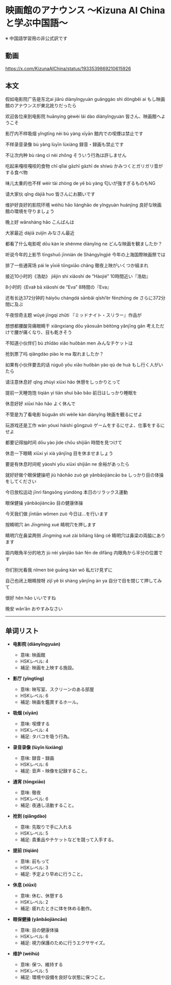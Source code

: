 # 映画館のアナウンス 〜Kizuna AI Chinaと学ぶ中国語〜
※ 中国語学習用の非公式訳です

## 動画
https://x.com/KizunaAIChina/status/1933539869210615926

## 本文

假如电影院广告是东北ai
jiǎrú diànyǐngyuàn guǎnggào shì dōngběi ai
もし映画館のアナウンスが東北訛りだったら

欢迎各位来到电影院
huānyíng gèwèi lái dào diànyǐngyuàn
皆さん、映画館へようこそ

影厅内不样吸烟
yǐngtīng nèi bù yàng xīyān
館内での喫煙は禁止です

不样录音录像
bù yàng lùyīn lùxiàng
録音・録画も禁止です

不让次内种
bù ràng cì nèi zhǒng
そういう行為は許しません

吃起来嘎吱嘎吱的食物
chī qǐlai gāzhī gāzhī de shíwù
かみつくとガリガリ音がする食べ物

味儿太重的也不样
wèir tài zhòng de yě bù yàng
匂いが強すぎるものもNG

请大家伙
qǐng dàjiā huo
皆さんにお願いです

维护好良好的影院环境
wéihù hǎo liánghǎo de yǐngyuàn huánjìng
良好な映画館の環境を守りましょう

晚上好
wǎnshàng hǎo
こんばんは

大家最近
dàjiā zuìjìn
みなさん最近

都看了什么电影呢
dōu kàn le shénme diànyǐng ne
どんな映画を観ましたか？

听说今年的上影节
tīngshuō jīnnián de Shàngyǐngjié
今年の上海国際映画祭では

排了一些通宵场
pái le yīxiē tōngxiāo chǎng
徹夜上映がいくつか組まれ

接近10小时的《浩劫》
jiējìn shí xiǎoshí de “Hàojié”
10時間近い『浩劫』

8小时的《Eva》
bā xiǎoshí de “Eva”
8時間の『Eva』

还有长达372分钟的
háiyǒu chángdá sānbǎi qīshí’èr fēnzhōng de
さらに372分間に及ぶ

午夜惊奇主题
wǔyè jīngqí zhǔtí
『ミッドナイト・スリラー』作品が

想想都腰酸背痛眼睛干
xiǎngxiang dōu yāosuān bèitòng yǎnjīng gān
考えただけで腰が痛くなり、目も乾きそう

不知道小伙伴们
bù zhīdào xiǎo huǒbàn men
みんなチケットは

抢到票了吗
qiǎngdào piào le ma
取れましたか？

如果有小伙伴要去的话
rúguǒ yǒu xiǎo huǒbàn yào qù de huà
もし行く人がいたら

请注意休息好
qǐng zhùyì xiūxi hǎo
休憩をしっかりとって

提前一天睡饱饱
tíqián yì tiān shuì bǎo bǎo
前日はしっかり睡眠を

休息好好
xiūxi hǎo hǎo
よく休んで

不管是为了看电影
bùguǎn shì wèile kàn diànyǐng
映画を観るにせよ

玩游戏还是工作
wán yóuxì háishi gōngzuò
ゲームをするにせよ、仕事をするにせよ

都要记得抽时间
dōu yào jìde chōu shíjiān
時間を見つけて

休息一下眼睛
xiūxi yí xià yǎnjīng
目を休ませましょう

要是有休息时间呢
yàoshi yǒu xiūxi shíjiān ne
余裕があったら

就好好做个眼保健操吧
jiù hǎohǎo zuò gè yǎnbǎojiàncāo ba
しっかり目の体操をしてください

今日放松运动
jīnrì fàngsōng yùndòng
本日のリラックス運動

眼保健操
yǎnbǎojiàncāo
目の健康体操

今天我们做
jīntiān wǒmen zuò
今日は…を行います

按睛明穴
àn Jīngmíng xué
睛明穴を押します

睛明穴在鼻梁两侧
Jīngmíng xué zài bíliáng liǎng cè
睛明穴は鼻梁の両脇にあります

距内眼角半分的地方
jù nèi yǎnjiǎo bàn fēn de dìfāng
内眼角から半分の位置です

你们别光看我
nǐmen bié guāng kàn wǒ
私だけ見ずに

自己也闭上眼睛按呀
zìjǐ yě bì shàng yǎnjīng àn ya
自分で目を閉じて押してみて

很好
hěn hǎo
いいですね

晚安
wǎn’ān
おやすみなさい

---

## 单词リスト

* **电影院 (diànyǐngyuàn)**

  * 意味: 映画館
  * HSKレベル: 4
  * 補足: 映画を上映する施設。

* **影厅 (yǐngtīng)**

  * 意味: 映写室、スクリーンのある部屋
  * HSKレベル: 6
  * 補足: 映画を鑑賞するホール。

* **吸烟 (xīyān)**

  * 意味: 喫煙する
  * HSKレベル: 4
  * 補足: タバコを吸う行為。

* **录音录像 (lùyīn lùxiàng)**

  * 意味: 録音・録画
  * HSKレベル: 6
  * 補足: 音声・映像を記録すること。

* **通宵 (tōngxiāo)**

  * 意味: 徹夜
  * HSKレベル: 6
  * 補足: 夜通し活動すること。

* **抢到 (qiǎngdào)**

  * 意味: 先取りで手に入れる
  * HSKレベル: 5
  * 補足: 貴重品やチケットなどを競って入手する。

* **提前 (tíqián)**

  * 意味: 前もって
  * HSKレベル: 3
  * 補足: 予定より早めに行うこと。

* **休息 (xiūxi)**

  * 意味: 休む、休憩する
  * HSKレベル: 2
  * 補足: 疲れたときに体を休める動作。

* **眼保健操 (yǎnbǎojiàncāo)**

  * 意味: 目の健康体操
  * HSKレベル: 6
  * 補足: 視力保護のために行うエクササイズ。

* **维护 (wéihù)**

  * 意味: 保つ、維持する
  * HSKレベル: 5
  * 補足: 環境や設備を良好な状態に保つこと。
